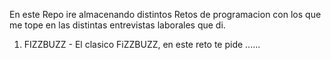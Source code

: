 En este Repo ire almacenando distintos Retos de programacion con los que me tope en las distintas entrevistas laborales que di. 
1. FIZZBUZZ - El clasico FiZZBUZZ, en este reto te pide ......
